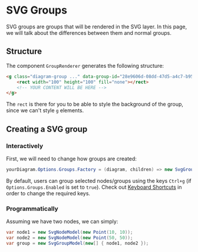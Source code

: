 # SVG Groups

SVG groups are groups that will be rendered in the SVG layer. In this page, we will talk about the differences between them and normal groups.

## Structure

The component `GroupRenderer` generates the following structure:

```html
<g class="diagram-group ..." data-group-id="28e9606d-08dd-47d5-a4c7-b95e541bcf1e" transform="translate(10 10)">
    <rect width="100" height="100" fill="none"></rect>
    <!-- YOUR CONTENT WILL BE HERE -->
</g>
```

The `rect` is there for you to be able to style the background of the group, since we can't style `g` elements.

## Creating a SVG group

### Interactively

First, we will need to change how groups are created:

```csharp
yourDiagram.Options.Groups.Factory = (diagram, children) => new SvgGroupModel(children);
```

By default, users can group selected nodes/groups using the keys `Ctrl+g` (if `Options.Groups.Enabled` is set to `true`). Check out [Keyboard Shortcuts](keyboard-shortcuts.md) in order to change the required keys.

### Programmatically

Assuming we have two nodes, we can simply:

```csharp
var node1 = new SvgNodeModel(new Point(10, 10));
var node2 = new SvgNodeModel(new Point(50, 50));
var group = new SvgGroupModel(new[] { node1, node2 });
```